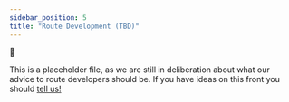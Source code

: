 ```yaml
---
sidebar_position: 5
title: "Route Development (TBD)"
---
```


🤖

This is a placeholder file, as we are still in deliberation about what our advice to route developers should be. If you have ideas on this front you should [tell us!](https://discord.gg/RFufzsqRmJ)
